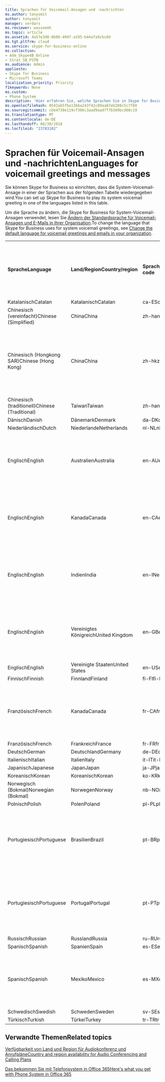 ```yaml
---
title: Sprachen für Voicemail-Ansagen und -nachrichten
ms.author: tonysmit
author: tonysmit
manager: serdars
ms.reviewer: wasseemh
ms.topic: article
ms.assetid: 4a57e3d0-8b08-494f-a195-b44afa9cbc0d
ms.tgt.pltfrm: cloud
ms.service: skype-for-business-online
ms.collection:
- Adm_Skype4B_Online
- Strat_SB_PSTN
ms.audience: Admin
appliesto:
- Skype for Business
- Microsoft Teams
localization_priority: Priority
f1keywords: None
ms.custom:
- Phone System
description: 'Hier erfahren Sie, welche Sprachen Sie in Skype for Business für die Standardnachrichten des Systems festlegen können. '
ms.openlocfilehash: 0542ab5fba13b6a243f42c89aa87eb288c5c7f60
ms.sourcegitcommit: cbb4738e119cf366c3aad9aad7f7b369bcd86c19
ms.translationtype: MT
ms.contentlocale: de-DE
ms.lasthandoff: 08/30/2018
ms.locfileid: "23783102"
---
```

# <a name="languages-for-voicemail-greetings-and-messages"></a><span data-ttu-id="3511c-103">Sprachen für Voicemail-Ansagen und -nachrichten</span><span class="sxs-lookup"><span data-stu-id="3511c-103">Languages for voicemail greetings and messages</span></span>

<span data-ttu-id="3511c-104">Sie können Skype for Business so einrichten, dass die System-Voicemail-Ansage in einer der Sprachen aus der folgenden Tabelle wiedergegeben wird.</span><span class="sxs-lookup"><span data-stu-id="3511c-104">You can set up Skype for Business to play its system voicemail greeting in one of the languages listed in this table.</span></span>
  
<span data-ttu-id="3511c-105">Um die Sprache zu ändern, die Skype for Business für System-Voicemail-Ansagen verwendet, lesen Sie [Ändern der Standardsprache für Voicemail-Ansagen und E-Mails in Ihrer Organisation](change-the-default-language-for-greetings-and-emails.md).</span><span class="sxs-lookup"><span data-stu-id="3511c-105">To change the language that Skype for Business uses for system voicemail greetings, see [Change the default language for voicemail greetings and emails in your organization](change-the-default-language-for-greetings-and-emails.md).</span></span>
  
|||||||
|:-----|:-----|:-----|:-----|:-----|:-----|
|<span data-ttu-id="3511c-106">**Sprache**</span><span class="sxs-lookup"><span data-stu-id="3511c-106">**Language**</span></span> <br/> |<span data-ttu-id="3511c-107">**Land/Region**</span><span class="sxs-lookup"><span data-stu-id="3511c-107">**Country/region**</span></span> <br/> |<span data-ttu-id="3511c-108">**Sprachcode**</span><span class="sxs-lookup"><span data-stu-id="3511c-108">**Language code**</span></span> <br/> |<span data-ttu-id="3511c-109">**Für Benutzer in E-Mails sichtbar?**</span><span class="sxs-lookup"><span data-stu-id="3511c-109">**Available for a user to see it in email?**</span></span> <br/> |<span data-ttu-id="3511c-110">**Verfügbar bei Anrufen des Benutzers?**</span><span class="sxs-lookup"><span data-stu-id="3511c-110">**Available when the user calls in?**</span></span> <br/> |<span data-ttu-id="3511c-111">**Transkription verfügbar?**</span><span class="sxs-lookup"><span data-stu-id="3511c-111">**Transcription available?**</span></span> <br/> |
|<span data-ttu-id="3511c-112">Katalanisch</span><span class="sxs-lookup"><span data-stu-id="3511c-112">Catalan</span></span>  <br/> |<span data-ttu-id="3511c-113">Katalanisch</span><span class="sxs-lookup"><span data-stu-id="3511c-113">Catalan</span></span>  <br/> |<span data-ttu-id="3511c-114">ca-ES</span><span class="sxs-lookup"><span data-stu-id="3511c-114">ca-ES</span></span>  <br/> |<span data-ttu-id="3511c-115">Ja</span><span class="sxs-lookup"><span data-stu-id="3511c-115">Yes</span></span>  <br/> |<span data-ttu-id="3511c-116">Ja</span><span class="sxs-lookup"><span data-stu-id="3511c-116">Yes</span></span>  <br/> |<span data-ttu-id="3511c-117">Nein</span><span class="sxs-lookup"><span data-stu-id="3511c-117">No</span></span>  <br/> |
|<span data-ttu-id="3511c-118">Chinesisch (vereinfacht)</span><span class="sxs-lookup"><span data-stu-id="3511c-118">Chinese (Simplified)</span></span>  <br/> |<span data-ttu-id="3511c-119">China</span><span class="sxs-lookup"><span data-stu-id="3511c-119">China</span></span>  <br/> |<span data-ttu-id="3511c-120">zh-hans</span><span class="sxs-lookup"><span data-stu-id="3511c-120">zh-hans</span></span>  <br/> |<span data-ttu-id="3511c-121">Ja</span><span class="sxs-lookup"><span data-stu-id="3511c-121">Yes</span></span>  <br/> |<span data-ttu-id="3511c-122">Ja</span><span class="sxs-lookup"><span data-stu-id="3511c-122">Yes</span></span>  <br/> |<span data-ttu-id="3511c-123">Ja</span><span class="sxs-lookup"><span data-stu-id="3511c-123">Yes</span></span>  <br/> |
|<span data-ttu-id="3511c-124">Chinesisch (Hongkong SAR)</span><span class="sxs-lookup"><span data-stu-id="3511c-124">Chinese (Hong Kong)</span></span>  <br/> |<span data-ttu-id="3511c-125">China</span><span class="sxs-lookup"><span data-stu-id="3511c-125">China</span></span>  <br/> |<span data-ttu-id="3511c-126">zh-hk</span><span class="sxs-lookup"><span data-stu-id="3511c-126">zh-hk</span></span>  <br/> |<span data-ttu-id="3511c-127">Ja, verwendet wird aber Chinesisch (traditionell) (zh-hant).</span><span class="sxs-lookup"><span data-stu-id="3511c-127">Yes, but Chinese (Traditional) (zh-hant) is used.</span></span>  <br/> | <span data-ttu-id="3511c-128">Ja</span><span class="sxs-lookup"><span data-stu-id="3511c-128">Yes</span></span> <br/> |<span data-ttu-id="3511c-129">Ja, verwendet wird aber Chinesisch (traditionell) (zh-hant).</span><span class="sxs-lookup"><span data-stu-id="3511c-129">Yes, but Chinese (Traditional) (zh-hant) is used.</span></span>  <br/> |
|<span data-ttu-id="3511c-130">Chinesisch (traditionell)</span><span class="sxs-lookup"><span data-stu-id="3511c-130">Chinese (Traditional)</span></span>  <br/> |<span data-ttu-id="3511c-131">Taiwan</span><span class="sxs-lookup"><span data-stu-id="3511c-131">Taiwan</span></span>  <br/> |<span data-ttu-id="3511c-132">zh-hant</span><span class="sxs-lookup"><span data-stu-id="3511c-132">zh-hant</span></span>  <br/> |<span data-ttu-id="3511c-133">Ja</span><span class="sxs-lookup"><span data-stu-id="3511c-133">Yes</span></span>  <br/> |<span data-ttu-id="3511c-134">Ja</span><span class="sxs-lookup"><span data-stu-id="3511c-134">Yes</span></span>  <br/> |<span data-ttu-id="3511c-135">Nein</span><span class="sxs-lookup"><span data-stu-id="3511c-135">No</span></span>  <br/> |
|<span data-ttu-id="3511c-136">Dänisch</span><span class="sxs-lookup"><span data-stu-id="3511c-136">Danish</span></span>  <br/> |<span data-ttu-id="3511c-137">Dänemark</span><span class="sxs-lookup"><span data-stu-id="3511c-137">Denmark</span></span>  <br/> |<span data-ttu-id="3511c-138">da-DK</span><span class="sxs-lookup"><span data-stu-id="3511c-138">da-DK</span></span>  <br/> |<span data-ttu-id="3511c-139">Ja</span><span class="sxs-lookup"><span data-stu-id="3511c-139">Yes</span></span>  <br/> |<span data-ttu-id="3511c-140">Ja</span><span class="sxs-lookup"><span data-stu-id="3511c-140">Yes</span></span>  <br/> |<span data-ttu-id="3511c-141">Nein</span><span class="sxs-lookup"><span data-stu-id="3511c-141">No</span></span>  <br/> |
|<span data-ttu-id="3511c-142">Niederländisch</span><span class="sxs-lookup"><span data-stu-id="3511c-142">Dutch</span></span>  <br/> |<span data-ttu-id="3511c-143">Niederlande</span><span class="sxs-lookup"><span data-stu-id="3511c-143">Netherlands</span></span>  <br/> |<span data-ttu-id="3511c-144">nl-NL</span><span class="sxs-lookup"><span data-stu-id="3511c-144">nl-NL</span></span>  <br/> |<span data-ttu-id="3511c-145">Ja</span><span class="sxs-lookup"><span data-stu-id="3511c-145">Yes</span></span>  <br/> |<span data-ttu-id="3511c-146">Ja</span><span class="sxs-lookup"><span data-stu-id="3511c-146">Yes</span></span>  <br/> |<span data-ttu-id="3511c-147">Nein</span><span class="sxs-lookup"><span data-stu-id="3511c-147">No</span></span>  <br/> |
|<span data-ttu-id="3511c-148">Englisch</span><span class="sxs-lookup"><span data-stu-id="3511c-148">English</span></span>  <br/> |<span data-ttu-id="3511c-149">Australien</span><span class="sxs-lookup"><span data-stu-id="3511c-149">Australia</span></span>  <br/> |<span data-ttu-id="3511c-150">en-AU</span><span class="sxs-lookup"><span data-stu-id="3511c-150">en-AU</span></span>  <br/> |<span data-ttu-id="3511c-151">Ja, verwendet wird aber Englisch (USA) (en-US).</span><span class="sxs-lookup"><span data-stu-id="3511c-151">Yes, but US English (en-US) is used.</span></span>  <br/> |<span data-ttu-id="3511c-152">Ja</span><span class="sxs-lookup"><span data-stu-id="3511c-152">Yes</span></span>  <br/> |<span data-ttu-id="3511c-153">Ja, verwendet wird aber Englisch (USA) (en-US).</span><span class="sxs-lookup"><span data-stu-id="3511c-153">Yes, but US English (en-US) is used.</span></span>  <br/> |
|<span data-ttu-id="3511c-154">Englisch</span><span class="sxs-lookup"><span data-stu-id="3511c-154">English</span></span>  <br/> |<span data-ttu-id="3511c-155">Kanada</span><span class="sxs-lookup"><span data-stu-id="3511c-155">Canada</span></span>  <br/> |<span data-ttu-id="3511c-156">en-CA</span><span class="sxs-lookup"><span data-stu-id="3511c-156">en-CA</span></span>  <br/> |<span data-ttu-id="3511c-157">Ja, verwendet wird aber Englisch (USA) (en-US).</span><span class="sxs-lookup"><span data-stu-id="3511c-157">Yes, but US English (en-US) is used.</span></span>  <br/> |<span data-ttu-id="3511c-158">Ja</span><span class="sxs-lookup"><span data-stu-id="3511c-158">Yes</span></span>  <br/> |<span data-ttu-id="3511c-159">Ja, verwendet wird aber Englisch (USA) (en-US).</span><span class="sxs-lookup"><span data-stu-id="3511c-159">Yes, but US English (en-US) is used.</span></span>  <br/> |
|<span data-ttu-id="3511c-160">Englisch</span><span class="sxs-lookup"><span data-stu-id="3511c-160">English</span></span>  <br/> |<span data-ttu-id="3511c-161">Indien</span><span class="sxs-lookup"><span data-stu-id="3511c-161">India</span></span>  <br/> |<span data-ttu-id="3511c-162">en-IN</span><span class="sxs-lookup"><span data-stu-id="3511c-162">en-IN</span></span>  <br/> |<span data-ttu-id="3511c-163">Ja, verwendet wird aber Englisch (USA) (en-US).</span><span class="sxs-lookup"><span data-stu-id="3511c-163">Yes, but US English (en-US) is used.</span></span>  <br/> |<span data-ttu-id="3511c-164">Ja</span><span class="sxs-lookup"><span data-stu-id="3511c-164">Yes</span></span>  <br/> |<span data-ttu-id="3511c-165">Ja, verwendet wird aber Englisch (USA) (en-US).</span><span class="sxs-lookup"><span data-stu-id="3511c-165">Yes, but US English (en-US) is used.</span></span>  <br/> |
|<span data-ttu-id="3511c-166">Englisch</span><span class="sxs-lookup"><span data-stu-id="3511c-166">English</span></span>  <br/> |<span data-ttu-id="3511c-167">Vereinigtes Königreich</span><span class="sxs-lookup"><span data-stu-id="3511c-167">United Kingdom</span></span>  <br/> |<span data-ttu-id="3511c-168">en-GB</span><span class="sxs-lookup"><span data-stu-id="3511c-168">en-GB</span></span>  <br/> |<span data-ttu-id="3511c-169">Ja, verwendet wird aber Englisch (USA) (en-US).</span><span class="sxs-lookup"><span data-stu-id="3511c-169">Yes, but US English (en-US) is used.</span></span>  <br/> |<span data-ttu-id="3511c-170">Ja</span><span class="sxs-lookup"><span data-stu-id="3511c-170">Yes</span></span>  <br/> |<span data-ttu-id="3511c-171">Ja, verwendet wird aber Englisch (USA) (en-US).</span><span class="sxs-lookup"><span data-stu-id="3511c-171">Yes, but US English (en-US) is used.</span></span>  <br/> |
|<span data-ttu-id="3511c-172">Englisch</span><span class="sxs-lookup"><span data-stu-id="3511c-172">English</span></span>  <br/> |<span data-ttu-id="3511c-173">Vereinigte Staaten</span><span class="sxs-lookup"><span data-stu-id="3511c-173">United States</span></span>  <br/> |<span data-ttu-id="3511c-174">en-US</span><span class="sxs-lookup"><span data-stu-id="3511c-174">en-US</span></span>  <br/> |<span data-ttu-id="3511c-175">Ja</span><span class="sxs-lookup"><span data-stu-id="3511c-175">Yes</span></span>  <br/> |<span data-ttu-id="3511c-176">Ja</span><span class="sxs-lookup"><span data-stu-id="3511c-176">Yes</span></span>  <br/> |<span data-ttu-id="3511c-177">Ja</span><span class="sxs-lookup"><span data-stu-id="3511c-177">Yes</span></span>  <br/> |
|<span data-ttu-id="3511c-178">Finnisch</span><span class="sxs-lookup"><span data-stu-id="3511c-178">Finnish</span></span>  <br/> |<span data-ttu-id="3511c-179">Finnland</span><span class="sxs-lookup"><span data-stu-id="3511c-179">Finland</span></span>  <br/> |<span data-ttu-id="3511c-180">fi-Fl</span><span class="sxs-lookup"><span data-stu-id="3511c-180">fi-Fl</span></span>  <br/> |<span data-ttu-id="3511c-181">Ja</span><span class="sxs-lookup"><span data-stu-id="3511c-181">Yes</span></span>  <br/> |<span data-ttu-id="3511c-182">Ja</span><span class="sxs-lookup"><span data-stu-id="3511c-182">Yes</span></span>  <br/> |<span data-ttu-id="3511c-183">Nein</span><span class="sxs-lookup"><span data-stu-id="3511c-183">No</span></span>  <br/> |
|<span data-ttu-id="3511c-184">Französisch</span><span class="sxs-lookup"><span data-stu-id="3511c-184">French</span></span>  <br/> |<span data-ttu-id="3511c-185">Kanada</span><span class="sxs-lookup"><span data-stu-id="3511c-185">Canada</span></span>  <br/> |<span data-ttu-id="3511c-186">fr-CA</span><span class="sxs-lookup"><span data-stu-id="3511c-186">fr-CA</span></span>  <br/> |<span data-ttu-id="3511c-187">Ja, verwendet wird aber Französisch (Frankreich) (fr-FR).</span><span class="sxs-lookup"><span data-stu-id="3511c-187">Yes, but France French (fr-FR) is used.</span></span>  <br/> |<span data-ttu-id="3511c-188">Ja</span><span class="sxs-lookup"><span data-stu-id="3511c-188">Yes</span></span>  <br/> |<span data-ttu-id="3511c-189">Ja, verwendet wird aber Französisch (Frankreich) (fr-FR).</span><span class="sxs-lookup"><span data-stu-id="3511c-189">Yes, but France French (fr-FR) is used.</span></span>  <br/> |
|<span data-ttu-id="3511c-190">Französisch</span><span class="sxs-lookup"><span data-stu-id="3511c-190">French</span></span>  <br/> |<span data-ttu-id="3511c-191">Frankreich</span><span class="sxs-lookup"><span data-stu-id="3511c-191">France</span></span>  <br/> |<span data-ttu-id="3511c-192">fr-FR</span><span class="sxs-lookup"><span data-stu-id="3511c-192">fr-FR</span></span>  <br/> |<span data-ttu-id="3511c-193">Ja</span><span class="sxs-lookup"><span data-stu-id="3511c-193">Yes</span></span>  <br/> |<span data-ttu-id="3511c-194">Ja</span><span class="sxs-lookup"><span data-stu-id="3511c-194">Yes</span></span>  <br/> |<span data-ttu-id="3511c-195">Ja</span><span class="sxs-lookup"><span data-stu-id="3511c-195">Yes</span></span>  <br/> |
|<span data-ttu-id="3511c-196">Deutsch</span><span class="sxs-lookup"><span data-stu-id="3511c-196">German</span></span>  <br/> |<span data-ttu-id="3511c-197">Deutschland</span><span class="sxs-lookup"><span data-stu-id="3511c-197">Germany</span></span>  <br/> |<span data-ttu-id="3511c-198">de-DE</span><span class="sxs-lookup"><span data-stu-id="3511c-198">de-DE</span></span>  <br/> |<span data-ttu-id="3511c-199">Ja</span><span class="sxs-lookup"><span data-stu-id="3511c-199">Yes</span></span>  <br/> |<span data-ttu-id="3511c-200">Ja</span><span class="sxs-lookup"><span data-stu-id="3511c-200">Yes</span></span>  <br/> |<span data-ttu-id="3511c-201">Ja</span><span class="sxs-lookup"><span data-stu-id="3511c-201">Yes</span></span>  <br/> |
|<span data-ttu-id="3511c-202">Italienisch</span><span class="sxs-lookup"><span data-stu-id="3511c-202">Italian</span></span>  <br/> |<span data-ttu-id="3511c-203">Italien</span><span class="sxs-lookup"><span data-stu-id="3511c-203">Italy</span></span>  <br/> |<span data-ttu-id="3511c-204">it-IT</span><span class="sxs-lookup"><span data-stu-id="3511c-204">it-IT</span></span>  <br/> |<span data-ttu-id="3511c-205">Ja</span><span class="sxs-lookup"><span data-stu-id="3511c-205">Yes</span></span>  <br/> |<span data-ttu-id="3511c-206">Ja</span><span class="sxs-lookup"><span data-stu-id="3511c-206">Yes</span></span>  <br/> |<span data-ttu-id="3511c-207">Ja</span><span class="sxs-lookup"><span data-stu-id="3511c-207">Yes</span></span>  <br/> |
|<span data-ttu-id="3511c-208">Japanisch</span><span class="sxs-lookup"><span data-stu-id="3511c-208">Japanese</span></span>  <br/> |<span data-ttu-id="3511c-209">Japan</span><span class="sxs-lookup"><span data-stu-id="3511c-209">Japan</span></span>  <br/> |<span data-ttu-id="3511c-210">ja-JP</span><span class="sxs-lookup"><span data-stu-id="3511c-210">ja-JP</span></span>  <br/> |<span data-ttu-id="3511c-211">Ja</span><span class="sxs-lookup"><span data-stu-id="3511c-211">Yes</span></span>  <br/> |<span data-ttu-id="3511c-212">Ja</span><span class="sxs-lookup"><span data-stu-id="3511c-212">Yes</span></span>  <br/> |<span data-ttu-id="3511c-213">Nein</span><span class="sxs-lookup"><span data-stu-id="3511c-213">No</span></span>  <br/> |
|<span data-ttu-id="3511c-214">Koreanisch</span><span class="sxs-lookup"><span data-stu-id="3511c-214">Korean</span></span>  <br/> |<span data-ttu-id="3511c-215">Koreanisch</span><span class="sxs-lookup"><span data-stu-id="3511c-215">Korean</span></span>  <br/> |<span data-ttu-id="3511c-216">ko-KR</span><span class="sxs-lookup"><span data-stu-id="3511c-216">ko-KR</span></span>  <br/> |<span data-ttu-id="3511c-217">Ja</span><span class="sxs-lookup"><span data-stu-id="3511c-217">Yes</span></span>  <br/> |<span data-ttu-id="3511c-218">Ja</span><span class="sxs-lookup"><span data-stu-id="3511c-218">Yes</span></span>  <br/> |<span data-ttu-id="3511c-219">Nein</span><span class="sxs-lookup"><span data-stu-id="3511c-219">No</span></span>  <br/> |
|<span data-ttu-id="3511c-220">Norwegisch (Bokmal)</span><span class="sxs-lookup"><span data-stu-id="3511c-220">Norwegian (Bokmal)</span></span>  <br/> |<span data-ttu-id="3511c-221">Norwegen</span><span class="sxs-lookup"><span data-stu-id="3511c-221">Norway</span></span>  <br/> |<span data-ttu-id="3511c-222">nb-NO</span><span class="sxs-lookup"><span data-stu-id="3511c-222">nb-NO</span></span>  <br/> |<span data-ttu-id="3511c-223">Ja</span><span class="sxs-lookup"><span data-stu-id="3511c-223">Yes</span></span>  <br/> |<span data-ttu-id="3511c-224">Ja</span><span class="sxs-lookup"><span data-stu-id="3511c-224">Yes</span></span>  <br/> |<span data-ttu-id="3511c-225">Nein</span><span class="sxs-lookup"><span data-stu-id="3511c-225">No</span></span>  <br/> |
|<span data-ttu-id="3511c-226">Polnisch</span><span class="sxs-lookup"><span data-stu-id="3511c-226">Polish</span></span>  <br/> |<span data-ttu-id="3511c-227">Polen</span><span class="sxs-lookup"><span data-stu-id="3511c-227">Poland</span></span>  <br/> |<span data-ttu-id="3511c-228">pl-PL</span><span class="sxs-lookup"><span data-stu-id="3511c-228">pl-PL</span></span>  <br/> |<span data-ttu-id="3511c-229">Ja</span><span class="sxs-lookup"><span data-stu-id="3511c-229">Yes</span></span>  <br/> | <span data-ttu-id="3511c-230">Ja</span><span class="sxs-lookup"><span data-stu-id="3511c-230">Yes</span></span> <br/> |<span data-ttu-id="3511c-231">Nein</span><span class="sxs-lookup"><span data-stu-id="3511c-231">No</span></span>  <br/> |
|<span data-ttu-id="3511c-232">Portugiesisch</span><span class="sxs-lookup"><span data-stu-id="3511c-232">Portuguese</span></span>  <br/> |<span data-ttu-id="3511c-233">Brasilien</span><span class="sxs-lookup"><span data-stu-id="3511c-233">Brazil</span></span>  <br/> |<span data-ttu-id="3511c-234">pt-BR</span><span class="sxs-lookup"><span data-stu-id="3511c-234">pt-BR</span></span>  <br/> |<span data-ttu-id="3511c-235">Ja, verwendet wird aber Portugiesisch (Portugal) (pt-PT).</span><span class="sxs-lookup"><span data-stu-id="3511c-235">Yes, but Portugal Portuguese (pt-PT) is used.</span></span>  <br/> |<span data-ttu-id="3511c-236">Ja</span><span class="sxs-lookup"><span data-stu-id="3511c-236">Yes</span></span>  <br/> |<span data-ttu-id="3511c-237">Ja</span><span class="sxs-lookup"><span data-stu-id="3511c-237">Yes</span></span>  <br/> |
|<span data-ttu-id="3511c-238">Portugiesisch</span><span class="sxs-lookup"><span data-stu-id="3511c-238">Portuguese</span></span>  <br/> |<span data-ttu-id="3511c-239">Portugal</span><span class="sxs-lookup"><span data-stu-id="3511c-239">Portugal</span></span>  <br/> |<span data-ttu-id="3511c-240">pt-PT</span><span class="sxs-lookup"><span data-stu-id="3511c-240">pt-PT</span></span>  <br/> |<span data-ttu-id="3511c-241">Ja</span><span class="sxs-lookup"><span data-stu-id="3511c-241">Yes</span></span>  <br/> |<span data-ttu-id="3511c-242">Ja</span><span class="sxs-lookup"><span data-stu-id="3511c-242">Yes</span></span>  <br/> |<span data-ttu-id="3511c-243">Ja, verwendet wird aber Portugiesisch (Brasilien) (pt-BR).</span><span class="sxs-lookup"><span data-stu-id="3511c-243">Yes, but Brazil Portuguese (pt-BR) is used.</span></span>  <br/> |
|<span data-ttu-id="3511c-244">Russisch</span><span class="sxs-lookup"><span data-stu-id="3511c-244">Russian</span></span>  <br/> |<span data-ttu-id="3511c-245">Russland</span><span class="sxs-lookup"><span data-stu-id="3511c-245">Russia</span></span>  <br/> |<span data-ttu-id="3511c-246">ru-RU</span><span class="sxs-lookup"><span data-stu-id="3511c-246">ru-RU</span></span>  <br/> |<span data-ttu-id="3511c-247">Ja</span><span class="sxs-lookup"><span data-stu-id="3511c-247">Yes</span></span>  <br/> |<span data-ttu-id="3511c-248">Ja</span><span class="sxs-lookup"><span data-stu-id="3511c-248">Yes</span></span>  <br/> |<span data-ttu-id="3511c-249">Nein</span><span class="sxs-lookup"><span data-stu-id="3511c-249">No</span></span>  <br/> |
|<span data-ttu-id="3511c-250">Spanisch</span><span class="sxs-lookup"><span data-stu-id="3511c-250">Spanish</span></span>  <br/> |<span data-ttu-id="3511c-251">Spanien</span><span class="sxs-lookup"><span data-stu-id="3511c-251">Spain</span></span>  <br/> |<span data-ttu-id="3511c-252">es-ES</span><span class="sxs-lookup"><span data-stu-id="3511c-252">es-ES</span></span>  <br/> |<span data-ttu-id="3511c-253">Ja</span><span class="sxs-lookup"><span data-stu-id="3511c-253">Yes</span></span>  <br/> |<span data-ttu-id="3511c-254">Ja</span><span class="sxs-lookup"><span data-stu-id="3511c-254">Yes</span></span>  <br/> |<span data-ttu-id="3511c-255">Ja</span><span class="sxs-lookup"><span data-stu-id="3511c-255">Yes</span></span>  <br/> |
|<span data-ttu-id="3511c-256">Spanisch</span><span class="sxs-lookup"><span data-stu-id="3511c-256">Spanish</span></span>  <br/> |<span data-ttu-id="3511c-257">Mexiko</span><span class="sxs-lookup"><span data-stu-id="3511c-257">Mexico</span></span>  <br/> |<span data-ttu-id="3511c-258">es-MX</span><span class="sxs-lookup"><span data-stu-id="3511c-258">es-MX</span></span>  <br/> |<span data-ttu-id="3511c-259">Ja, verwendet wird aber Spanisch (Spanien) (es-ES).</span><span class="sxs-lookup"><span data-stu-id="3511c-259">Yes, but Spain Spanish (es-ES) is used.</span></span>  <br/> |<span data-ttu-id="3511c-260">Ja</span><span class="sxs-lookup"><span data-stu-id="3511c-260">Yes</span></span>  <br/> |<span data-ttu-id="3511c-261">Ja, verwendet wird aber Spanisch (Spanien) (es-ES).</span><span class="sxs-lookup"><span data-stu-id="3511c-261">Yes, but Spain Spanish (es-ES) is used.</span></span>  <br/> |
|<span data-ttu-id="3511c-262">Schwedisch</span><span class="sxs-lookup"><span data-stu-id="3511c-262">Swedish</span></span>  <br/> |<span data-ttu-id="3511c-263">Schweden</span><span class="sxs-lookup"><span data-stu-id="3511c-263">Sweden</span></span>  <br/> |<span data-ttu-id="3511c-264">sv-SE</span><span class="sxs-lookup"><span data-stu-id="3511c-264">sv-SE</span></span>  <br/> |<span data-ttu-id="3511c-265">Ja</span><span class="sxs-lookup"><span data-stu-id="3511c-265">Yes</span></span>  <br/> |<span data-ttu-id="3511c-266">Ja</span><span class="sxs-lookup"><span data-stu-id="3511c-266">Yes</span></span>  <br/> |<span data-ttu-id="3511c-267">Nein</span><span class="sxs-lookup"><span data-stu-id="3511c-267">No</span></span>  <br/> |
|<span data-ttu-id="3511c-268">Türkisch</span><span class="sxs-lookup"><span data-stu-id="3511c-268">Turkish</span></span>  <br/> |<span data-ttu-id="3511c-269">Türkei</span><span class="sxs-lookup"><span data-stu-id="3511c-269">Turkey</span></span>  <br/> |<span data-ttu-id="3511c-270">tr-TR</span><span class="sxs-lookup"><span data-stu-id="3511c-270">tr-TR</span></span>  <br/> |<span data-ttu-id="3511c-271">Ja</span><span class="sxs-lookup"><span data-stu-id="3511c-271">Yes</span></span>  <br/> |<span data-ttu-id="3511c-272">Ja</span><span class="sxs-lookup"><span data-stu-id="3511c-272">Yes</span></span>  <br/> |<span data-ttu-id="3511c-273">Nein</span><span class="sxs-lookup"><span data-stu-id="3511c-273">No</span></span>  <br/> |
   
## <a name="related-topics"></a><span data-ttu-id="3511c-274">Verwandte Themen</span><span class="sxs-lookup"><span data-stu-id="3511c-274">Related topics</span></span>
[<span data-ttu-id="3511c-275">Verfügbarkeit von Land und Region für Audiokonferenz und Anrufpläne</span><span class="sxs-lookup"><span data-stu-id="3511c-275">Country and region availability for Audio Conferencing and Calling Plans</span></span>](country-and-region-availability-for-audio-conferencing-and-calling-plans/country-and-region-availability-for-audio-conferencing-and-calling-plans.md)

[<span data-ttu-id="3511c-276">Das bekommen Sie mit Telefonsystem in Office 365</span><span class="sxs-lookup"><span data-stu-id="3511c-276">Here's what you get with Phone System in Office 365</span></span>](here-s-what-you-get-with-phone-system.md)
  
  
 